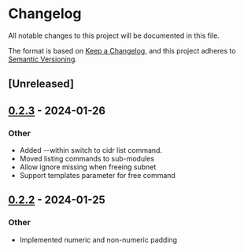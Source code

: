 # Changelog
All notable changes to this project will be documented in this file.

The format is based on [Keep a Changelog](https://keepachangelog.com/en/1.0.0/),
and this project adheres to [Semantic Versioning](https://semver.org/spec/v2.0.0.html).

## [Unreleased]

## [0.2.3](https://github.com/milton-hirsch-institute/subnet-garden/compare/subg-v0.2.2...subg-v0.2.3) - 2024-01-26

### Other
- Added --within switch to cidr list command.
- Moved listing commands to sub-modules
- Allow ignore missing when freeing subnet
- Support templates parameter for free command
<!--
 Copyright 2024 The Milton Hirsch Institute, B.V.
 SPDX-License-Identifier: Apache-2.0
 -->


## [0.2.2](https://github.com/milton-hirsch-institute/subnet-garden/compare/subg-v0.2.1...subg-v0.2.2) - 2024-01-25

### Other
- Implemented numeric and non-numeric padding
